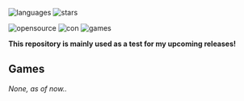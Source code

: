 ![languages](https://img.shields.io/github/languages/count/CheriBerrie/Berries-Scripts?color=orange&label=Languages&logo=github&style=for-the-badge) ![stars](https://img.shields.io/github/stars/CheriBerrie/Berries-Scripts?color=critical&label=Stars&logo=github&style=for-the-badge)

![opensource](https://img.shields.io/badge/Open%20Source%3F-Sometimes-orange) ![con](https://img.shields.io/badge/Contributors-1-blue) ![games](https://img.shields.io/badge/Total%20Games-0-red)


**This repository is mainly used as a test for my upcoming releases!**


## Games
*None, as of now..*
